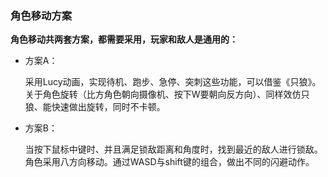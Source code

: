 ### 角色移动方案

**角色移动共两套方案，都需要采用，玩家和敌人是通用的：**

* 方案A：

  采用Lucy动画，实现待机、跑步、急停、突刺这些功能，可以借鉴《只狼》。关于角色旋转（比方角色朝向摄像机、按下W要朝向反方向）、同样效仿只狼、能快速做出旋转，同时不卡顿。

* 方案B：

  当按下鼠标中键时、并且满足锁敌距离和角度时，找到最近的敌人进行锁敌。角色采用八方向移动。通过WASD与shift键的组合，做出不同的闪避动作。

  

  

  
